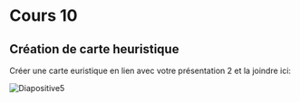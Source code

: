 # Cours 10
## Création de carte heuristique
Créer une carte euristique en lien avec votre présentation 2 et la joindre ici: 

![Diapositive5](https://user-images.githubusercontent.com/89608202/141649718-e25a9376-0b96-44d2-8d95-3d8b715df61e.JPG)

